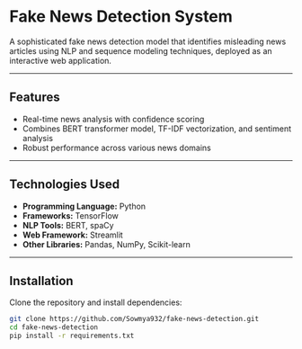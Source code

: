 # Fake News Detection System

A sophisticated fake news detection model that identifies misleading news articles using NLP and sequence modeling techniques, deployed as an interactive web application.

---

## Features

- Real-time news analysis with confidence scoring
- Combines BERT transformer model, TF-IDF vectorization, and sentiment analysis
- Robust performance across various news domains

---

## Technologies Used

- **Programming Language:** Python
- **Frameworks:** TensorFlow
- **NLP Tools:** BERT, spaCy
- **Web Framework:** Streamlit
- **Other Libraries:** Pandas, NumPy, Scikit-learn

---

## Installation

Clone the repository and install dependencies:

```bash
git clone https://github.com/Sowmya932/fake-news-detection.git
cd fake-news-detection
pip install -r requirements.txt
